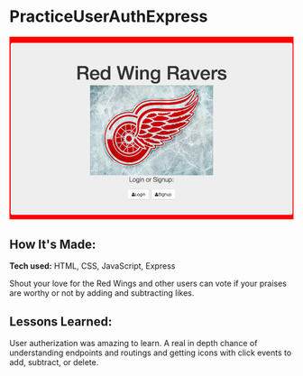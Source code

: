 # PracticeUserAuthExpress

![Red Wings!!!](redWingRavers/RedWingsRavers.png)

## How It's Made:

**Tech used:** HTML, CSS, JavaScript, Express

Shout your love for the Red Wings and other users can vote if your praises are worthy or not by adding and subtracting likes.

## Lessons Learned:

User autherization was amazing to learn. A real in depth chance of understanding endpoints and routings and getting icons with click events to add, subtract, or delete.
